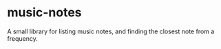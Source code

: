 music-notes
===========

A small library for listing music notes, and finding the closest note from a
frequency.
